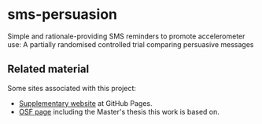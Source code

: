 # sms-persuasion
Simple and rationale-providing SMS reminders  to promote accelerometer use: A partially randomised controlled trial comparing persuasive messages

## Related material

Some sites associated with this project:
* [Supplementary website](https://heinonmatti.github.io/sms-persuasion/sms-persuasion-supplement.html) at GitHub Pages.
* [OSF page](https://osf.io/7v5my/) including the Master's thesis this work is based on.
